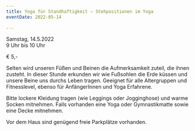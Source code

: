 ```yaml
---
title: Yoga für Standhaftigkeit – Stehpositionen im Yoga
eventDate: 2022-05-14
 
---
```

Samstag, 14.5.2022  
9 Uhr bis 10 Uhr  

€ 5,-  

Selten wird unseren Füßen und Beinen die Aufmerksamkeit zuteil, die ihnen zusteht. In dieser Stunde erkunden wir wie Fußsohlen die Erde küssen und unsere Beine uns durchs Leben tragen. Geeignet für alle Altergruppen und Fitnesslevel, ebenso für AnfängerInnen und Yoga Erfahrene.  

Bitte lockere Kleidung tragen (wie Leggings oder Jogginghose) und warme Socken mitnehmen. Falls
vorhanden eine Yoga oder Gymnastikmatte sowie eine Decke mitnehmen.  

Vor dem Haus sind genügend freie Parkplätze vorhanden.
